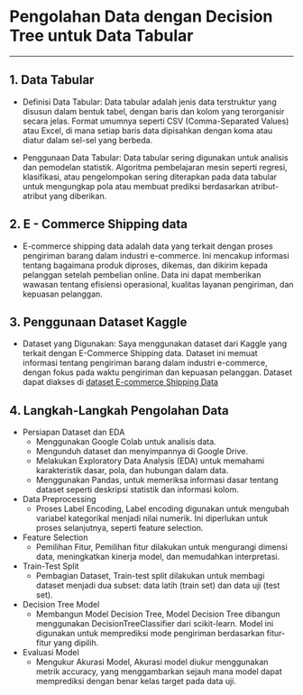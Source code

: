 # Pengolahan Data dengan Decision Tree untuk Data Tabular
-----
## 1. Data Tabular
* Definisi Data Tabular:
Data tabular adalah jenis data terstruktur yang disusun dalam bentuk tabel, dengan baris dan kolom yang terorganisir secara jelas. Format umumnya seperti CSV (Comma-Separated Values) atau Excel, di mana setiap baris data dipisahkan dengan koma atau diatur dalam sel-sel yang berbeda.

* Penggunaan Data Tabular:
Data tabular sering digunakan untuk analisis dan pemodelan statistik. Algoritma pembelajaran mesin seperti regresi, klasifikasi, atau pengelompokan sering diterapkan pada data tabular untuk mengungkap pola atau membuat prediksi berdasarkan atribut-atribut yang diberikan.

## 2. E - Commerce Shipping data 
* E-commerce shipping data adalah data yang terkait dengan proses pengiriman barang dalam industri e-commerce. Ini mencakup informasi tentang bagaimana produk diproses, dikemas, dan dikirim kepada pelanggan setelah pembelian online. Data ini dapat memberikan wawasan tentang efisiensi operasional, kualitas layanan pengiriman, dan kepuasan pelanggan.

## 3. Penggunaan Dataset Kaggle
* Dataset yang Digunakan:
Saya menggunakan dataset dari Kaggle yang terkait dengan E-Commerce Shipping data. Dataset ini memuat informasi tentang pengiriman barang dalam industri e-commerce, dengan fokus pada waktu pengiriman dan kepuasan pelanggan. Dataset dapat diakses di [dataset E-commerce Shipping Data ](https://www.kaggle.com/datasets/prachi13/customer-analytics)

## 4. Langkah-Langkah Pengolahan Data
* Persiapan Dataset dan EDA
  - Menggunakan Google Colab untuk analisis data.
  - Mengunduh dataset dan menyimpannya di Google Drive.
  - Melakukan Exploratory Data Analysis (EDA) untuk memahami karakteristik dasar, pola, dan hubungan dalam data.
  - Menggunakan Pandas, untuk memeriksa informasi dasar tentang dataset seperti deskripsi statistik dan informasi kolom.
* Data Preprocessing
   - Proses Label Encoding, Label encoding digunakan untuk mengubah variabel kategorikal menjadi nilai numerik. Ini diperlukan untuk proses selanjutnya, seperti feature selection.
* Feature Selection
  - Pemilihan Fitur, Pemilihan fitur dilakukan untuk mengurangi dimensi data, meningkatkan kinerja model, dan memudahkan interpretasi.
* Train-Test Split
  - Pembagian Dataset, Train-test split dilakukan untuk membagi dataset menjadi dua subset: data latih (train set) dan data uji (test set).
* Decision Tree Model
  - Membangun Model Decision Tree, Model Decision Tree dibangun menggunakan DecisionTreeClassifier dari scikit-learn. Model ini digunakan untuk memprediksi mode pengiriman berdasarkan fitur-fitur yang dipilih.
* Evaluasi Model
  - Mengukur Akurasi Model, Akurasi model diukur menggunakan metrik accuracy, yang menggambarkan sejauh mana model dapat memprediksi dengan benar kelas target pada data uji.
  
